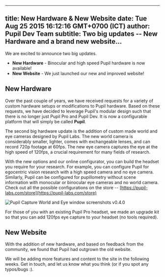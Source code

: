---
 title: New Hardware & New Website
 date: Tue Aug 25 2015 16:12:16 GMT+0700 (ICT)
 author: Pupil Dev Team
 subtitle: Two big updates -- New Hardware and a brand new website...
 ---

 We are excited to announce two big updates. 

  - **New Hardware** - Binocular and high speed Pupil hardware is now available!
  - **New Website** - We just launched our new and improved website!

## New Hardware 

Over the past couple of years, we have received requests for a variety of custom hardware setups or modifications to Pupil hardware. Based on these requests, we have decided to leverage Pupil's modular design such that there is no longer just Pupil Pro and Pupil Dev. It is now a configurable platform that will simply be called **Pupil**.

The second big hardware update is the addition of custom made world and eye cameras designed by Pupil Labs. The new world camera is considerably smaller, lighter, comes with exchangeable lenses, and can record 720p footage at 60fps. The new eye camera captures the eye at the high speed of 120fps, a crucial requirement for many fields of research.  

With the new options and our online configurator, you can build the headset you require for your research. For example, you can configure Pupil for egocentric vision research with a high speed camera and no eye camera. Similarly, Pupil can be configured for pupillometry without scene information with monocular or binocular eye cameras and no world camera. Check out all the possible configurations on the store -- [https://pupil-labs.com/store](https://pupil-labs.com/store) 

<img src="../../../../media/images/additional_products/web/hs_cam.png" class='Feature-image' alt="Pupil Capture World and Eye window screenshots v0.4.0">

For those of you with an existing Pupil Pro headset, we made an upgrade kit so that you can add 120fps eye capture to your headset (no tools required).        

 
## New Website

With the addition of new hardware, and based on feedback from the community, we found that Pupil had outgrown the old website. 

We will be adding more features and content to the site in the following weeks. Get in touch, and let us know what you think (or if you spot any typos/bugs :).
